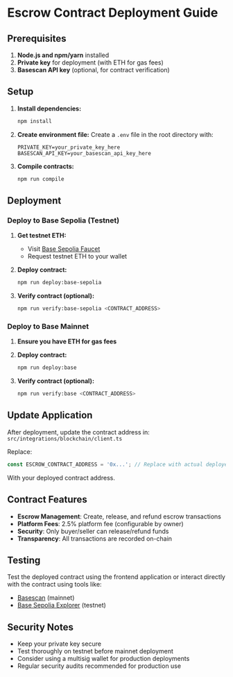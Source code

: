 # Escrow Contract Deployment Guide

## Prerequisites

1. **Node.js and npm/yarn** installed
2. **Private key** for deployment (with ETH for gas fees)
3. **Basescan API key** (optional, for contract verification)

## Setup

1. **Install dependencies:**
   ```bash
   npm install
   ```

2. **Create environment file:**
   Create a `.env` file in the root directory with:
   ```
   PRIVATE_KEY=your_private_key_here
   BASESCAN_API_KEY=your_basescan_api_key_here
   ```

3. **Compile contracts:**
   ```bash
   npm run compile
   ```

## Deployment

### Deploy to Base Sepolia (Testnet)

1. **Get testnet ETH:**
   - Visit [Base Sepolia Faucet](https://www.coinbase.com/faucets/base-ethereum-sepolia-faucet)
   - Request testnet ETH to your wallet

2. **Deploy contract:**
   ```bash
   npm run deploy:base-sepolia
   ```

3. **Verify contract (optional):**
   ```bash
   npm run verify:base-sepolia <CONTRACT_ADDRESS>
   ```

### Deploy to Base Mainnet

1. **Ensure you have ETH for gas fees**

2. **Deploy contract:**
   ```bash
   npm run deploy:base
   ```

3. **Verify contract (optional):**
   ```bash
   npm run verify:base <CONTRACT_ADDRESS>
   ```

## Update Application

After deployment, update the contract address in:
`src/integrations/blockchain/client.ts`

Replace:
```typescript
const ESCROW_CONTRACT_ADDRESS = '0x...'; // Replace with actual deployed contract
```

With your deployed contract address.

## Contract Features

- **Escrow Management**: Create, release, and refund escrow transactions
- **Platform Fees**: 2.5% platform fee (configurable by owner)
- **Security**: Only buyer/seller can release/refund funds
- **Transparency**: All transactions are recorded on-chain

## Testing

Test the deployed contract using the frontend application or interact directly with the contract using tools like:
- [Basescan](https://basescan.org) (mainnet)
- [Base Sepolia Explorer](https://sepolia.basescan.org) (testnet)

## Security Notes

- Keep your private key secure
- Test thoroughly on testnet before mainnet deployment
- Consider using a multisig wallet for production deployments
- Regular security audits recommended for production use

